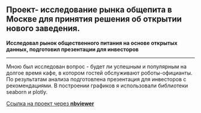 ## Проект- исследование  рынка общепита в Москве для принятия решения об открытии нового заведения.

**Исследовал рынок общественного питания на основе открытых данных, подготовил презентации для инвесторов**
_______________________________________
Мною был исследован вопрос - будет ли успешным и популярным на долгое время кафе, в
котором гостей обслуживают роботы-официанты. По результатам анализа подготовлена
презентация для инвесторов с рекомендациями. В построении графиков я использовали
библиотеки seaborn и plotly. 

[Ссылка на проект через **nbviewer**](https://nbviewer.jupyter.org/github/konicaRu/i_am_data_analyst/blob/master/8_project%20_public_catering_msk/8_project%20_public_catering_1send.ipynb)
